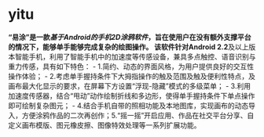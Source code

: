 yitu
====

**“易涂”**是一款*基于Android的手机2D涂鸦软件*，旨在使用户在没有额外支撑平台的情况下，能够单手能够完成复杂的绘图操作。
该软件针对**Android 2.2**及以上版本智能手机，利用了智能手机中的加速度等传感设备，兼具多点触控、语音识别与重力传感，具有如下特色：
	- 1.简约、动态的界面风格，为用户提供良好的交互性操作体验；
	- 2.考虑单手握持条件下大拇指操作的触及范围及触及便利性特点，及画布最大化显示的要求，在屏幕下方设置“浮现-隐藏”模式的多级菜单；
	- 3.利用加速度传感器，结合“甩动”动作绘制折线和多边形，使得单手握持条件下单点操作即可绘制复杂图元；
	- 4.结合手机自带的照相功能及本地图库，实现画布的动态导入，方便涂鸦作品的二次再创作；5.“摇一摇”开启应用、作品在社交平台分享、自定义画布模版、图元橡皮擦、图像特效处理等一系列扩展功能。
